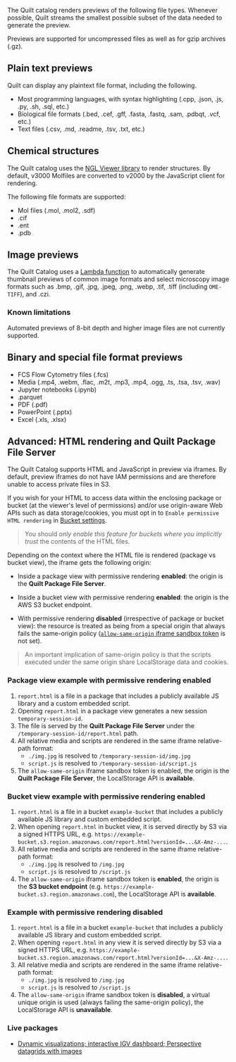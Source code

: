 <!-- markdownlint-disable-next-line first-line-h1 -->
The Quilt catalog renders previews of the following file types.
Whenever possible, Quilt streams the smallest possible subset of the data
needed to generate the preview.

Previews are supported for uncompressed files as well as for gzip archives (.gz).

## Plain text previews

Quilt can display any plaintext file format, including the following.

* Most programming languages, with syntax highlighting
  (.cpp, .json, .js, .py, .sh,  .sql, etc.)
* Biological file formats
  (.bed, .cef, .gff, .fasta, .fastq, .sam, .pdbqt, .vcf, etc.)
* Text files (.csv, .md, .readme, .tsv, .txt, etc.)

## Chemical structures

The Quilt catalog uses the [NGL Viewer library](https://github.com/nglviewer/ngl)
to render structures.
By default, v3000 Molfiles are converted to v2000 by the JavaScript client
for rendering.

The following file formats are supported:

* Mol files (.mol, .mol2, .sdf)
* .cif
* .ent
* .pdb

## Image previews

The Quilt Catalog uses a [Lambda
function](https://github.com/quiltdata/quilt/tree/master/lambdas/thumbnail)
to automatically generate thumbnail previews of common image formats
and select microscopy image formats such as .bmp, .gif, .jpg, .jpeg,
.png, .webp, .tif, .tiff (including `OME-TIFF`), and .czi.

### Known limitations

Automated previews of 8-bit depth and higher image files are not
currently supported.

## Binary and special file format previews

* FCS Flow Cytometry files (.fcs)
* Media (.mp4, .webm, .flac, .m2t, .mp3, .mp4, .ogg, .ts, .tsa, .tsv, .wav)
* Jupyter notebooks (.ipynb)
* .parquet
* PDF (.pdf)
* PowerPoint (.pptx)
* Excel (.xls, .xlsx)

## Advanced: HTML rendering and Quilt Package File Server

The Quilt Catalog supports HTML and JavaScript in preview via iframes. By default,
preview iframes do not have IAM permissions and are therefore unable to access
private files in S3.

If you wish for your HTML to access data within the enclosing package or bucket
(at the viewer's level of permissions) and/or use origin-aware Web APIs
such as data storage/cookies, you must opt in to
`Enable permissive HTML rendering` in [Bucket settings](Admin.md#buckets).

> You should _only enable this feature for buckets where you implicitly
> trust_ the contents of the HTML files.

Depending on the context where the HTML file is rendered (package vs bucket view),
the iframe gets the following origin:

* Inside a package view with permissive rendering **enabled**:
  the origin is the **Quilt Package File Server**.

* Inside a bucket view with permissive rendering **enabled**:
  the origin is the AWS S3 bucket endpoint.

* With permissive rendering **disabled** (irrespective of package or bucket view):
  the resource is treated as being from a special origin that always fails the
  same-origin policy
  ([`allow-same-origin` iframe sandbox token](https://developer.mozilla.org/en-US/docs/Web/HTML/Element/iframe#sandbox)
  is not set).

> An important implication of same-origin policy is that the scripts
> executed under the same origin share LocalStorage data and cookies.

### Package view example with permissive rendering enabled

1. `report.html` is a file in a package that includes a publicly available JS
   library and a custom embedded script.
2. Opening `report.html` in a package view generates a new session `temporary-session-id`.
3. The file is served by the **Quilt Package File Server** under the
   `/temporary-session-id/report.html` path.
4. All relative media and scripts are rendered in the same iframe relative-path
   format:
    * `./img.jpg` is resolved to `/temporary-session-id/img.jpg`
    * `script.js` is resolved to `/temporary-session-id/script.js`
5. The `allow-same-origin` iframe sandbox token is enabled,
   the origin is the **Quilt Package File Server**,
   the LocalStorage API is **available**.

### Bucket view example with permissive rendering enabled

1. `report.html` is a file in a bucket `example-bucket` that includes a publicly
   available JS library and custom embedded script.
2. When opening `report.html` in bucket view, it is served directly by S3
   via a signed HTTPS URL, e.g.
   `https://example-bucket.s3.region.amazonaws.com/report.html?versionId=...&X-Amz-...`.
3. All relative media and scripts are rendered in the same iframe relative-path
   format:
    * `./img.jpg` is resolved to `/img.jpg`
    * `script.js` is resolved to `/script.js`
4. The `allow-same-origin` iframe sandbox token is **enabled**,
   the origin is the **S3 bucket endpoint**
   (e.g. `https://example-bucket.s3.region.amazonaws.com`),
   the LocalStorage API is **available**.

### Example with permissive rendering disabled

1. `report.html` is a file in a bucket `example-bucket` that includes a publicly
   available JS library and custom embedded script.
2. When opening `report.html` in any view it is served directly by S3 via a
   signed HTTPS URL, e.g.
   `https://example-bucket.s3.region.amazonaws.com/report.html?versionId=...&X-Amz-...`.
3. All relative media and scripts are rendered in the same iframe relative-path
   format:
    * `./img.jpg` is resolved to `/img.jpg`
    * `script.js` is resolved to `/script.js`
4. The `allow-same-origin` iframe sandbox token is **disabled**,
   a virtual unique origin is used (always failing the same-origin policy),
   the LocalStorage API is **unavailable**.

### Live packages

* [Dynamic visualizations; interactive IGV dashboard; Perspective datagrids with
images](https://open.quiltdata.com/b/quilt-example/packages/examples/package-file-server)
